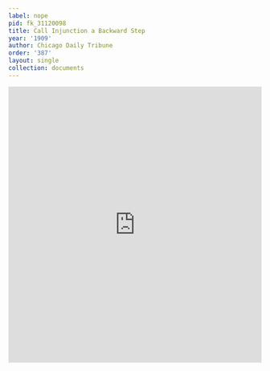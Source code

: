```yaml
---
label: nope
pid: fk_31120098
title: Call Injunction a Backward Step
year: '1909'
author: Chicago Daily Tribune
order: '387'
layout: single
collection: documents
---
```

<iframe src="https://northwestern.app.box.com/embed/s/ga3uucmzn04zsxwzk0er3mx7y8f1d4se?sortColumn=date&view=list" width="100%" height="550" frameborder="0" allowfullscreen webkitallowfullscreen msallowfullscreen></iframe>

